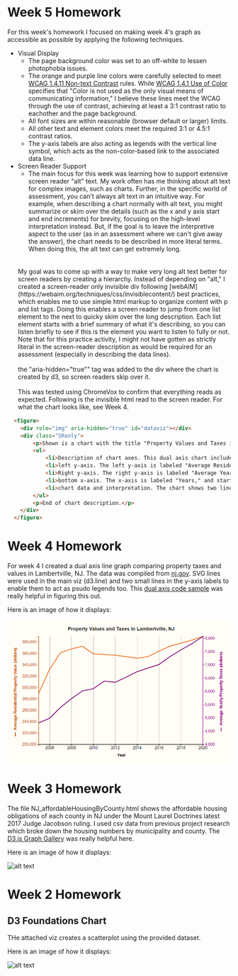 
Week 5 Homework
===============
For this week's homework I focused on making week 4's graph as accessible as possible by applying the following techniques. 
- Visual Display
  - The page background color was set to an off-white to lessen photophobia issues. 
  - The orange and purple line colors were carefully selected to meet [WCAG 1.4.11 Non-text Contrast](https://www.w3.org/TR/WCAG21/#non-text-contrast) rules. While [WCAG 1.4.1 Use of Color](https://www.w3.org/TR/WCAG21/#use-of-color) specifies that "Color is not used as the only visual means of communicating information," I believe these lines meet the WCAG through the use of contrast, achieving at least a 3:1 contrast ratio to eachother and the page background.
  - All font sizes are within reasonable (browser default or larger) limits. 
  - All other text and element colors meet the required 3:1 or 4.5:1 contrast ratios. 
  - The y-axis labels are also acting as legends with the vertical line symbol, which acts as the non-color-based link to the associated data line. 
- Screen Reader Support
  - The main focus for this week was learning how to support extensive screen reader "alt" text. My work often has me thinking about alt text for complex images, such as charts. Further, in the specific world of assessment, you can't always alt text in an intuitive way. For example, when describing a chart normally with alt text, you might summarize or skim over the details (such as the x and y axis start and end increments) for brevity, focusing on the high-level interpretation instead. But, if the goal is to leave the interpretive aspect to the user (as in an assessment where we can't give away the answer), the chart needs to be described in more literal terms. When doing this, the alt text can get extremely long. 
  <br>
  <br>
  My goal was to come up with a way to make very long alt text better for screen readers by creating a hierarchy. Instead of depending on "alt," I created a screen-reader only invisible div following [webAIM](https://webaim.org/techniques/css/invisiblecontent/) best practices, which enables me to use simple html markup to organize content with p and list tags. Doing this enables a screen reader to jump from one list element to the next to quicky skim over the long description. Each list element starts with a brief summary of what it's describing, so you can  listen briefly to see if this is the element you want to listen to fully or not. Note that for this practice activity, I might not have gotten as strictly literal in the screen-reader description as would be required for an assessment (especially in describing the data lines).
  <br>
  <br>
  the "aria-hidden="true"" tag was added to the div where the chart is created by d3, so screen readers skip over it. 
  <br>
  <br>
  This was tested using ChromeVox to confirm that everything reads as expected. Following is the invisible html read to the screen reader. For what the chart looks like, see Week 4. 

```HTML
  <figure>
    <div role="img" aria-hidden="true" id="dataviz"></div>
    <div class="SRonly">
        <p>Shown is a chart with the title "Property Values and Taxes in Lambertville NJ."</p>
        <ul>
            <li>Description of chart axes. This dual axis chart includes a standard x-axis running along the bottom, and 2 y-axes running along the left and right sides. </li>
            <li>left y-axis. The left y-axis is labeled "Average Residential Property Value (in dollars)." The axis starts at $200,000 and moves up in increments of $20,000, reaching a maximum of $380,000.</li>
            <li>Right y-axis. The right y-axis is labeled "Average Yearly Property Taxes (in dollars)." The axis starts at $4,000 and moves up in increments of $500, reaching a maximum of $8,000.</li>
            <li>bottom x-axis. The x-axis is labeled "Years," and starts at 2006 on the left, moving to 2020 on the right.</li>
            <li>chart data and interpretation. The chart shows two lines which track average yearly property value and average yearly property taxes in Lambertville, NJ. The two lines start fairly far apart, but then steadily converge between 2010 to 2020. While property taxes increased at a steady linear rate across the charts time period, property values decreased from 2009 to 2014, before slowly increasing again. Overall the graph shows that property values and property taxes have not maintained the same ratio over time. </li>
        </ul>
        <p>End of chart description.</p>
    </div>
  </figure>
```

Week 4 Homework
===============
For week 4 I created a dual axis line graph comparing property taxes and values in Lambertville, NJ. The data was compiled from [nj.gov](https://www.nj.gov/dca/divisions/dlgs/resources/property_tax.html). SVG lines were used in the main viz (d3.line) and two small lines in the y-axis labels to enable them to act as psudo legends too. This [dual axis code sample](https://blocks.lsecities.net/d3noob/9bb90996fd0e67ba62ce871443b526fd) was really helpful in figuring this out. 

Here is an image of how it displays:

![alt text](dualAxisChart.png "scatterplot")



Week 3 Homework
===============
The file NJ_affordableHousingByCounty.html shows the affordable housing obligations of each county in NJ under the Mount Laurel Doctrines latest 2017 Judge Jacobson ruling. I used csv data from previous project research which broke down the housing numbers by municipality and county. The [D3.js Graph Gallery](https://www.d3-graph-gallery.com/index.html) was really helpful here. 

Here is an image of how it displays:

![alt text](https://i.imgur.com/LoHVmGT.png "scatterplot")



Week 2 Homework
===============

D3 Foundations Chart
---------------------

THe attached viz creates a scatterplot using the provided dataset. 

Here is an image of how it displays:

![alt text](https://i.imgur.com/kFMKTAr.png "scatterplot")
